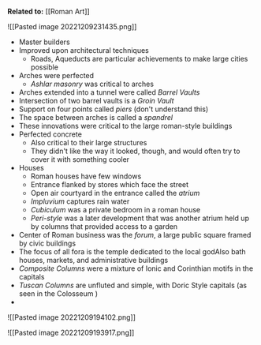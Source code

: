 **Related to:** [[Roman Art]]

![[Pasted image 20221209231435.png]]

- Master builders
- Improved upon architectural techniques
	- Roads, Aqueducts are particular achievements to make large cities possible
- Arches were perfected
	- *Ashlar masonry* was critical to arches
- Arches extended into a tunnel were called *Barrel Vaults*
- Intersection of two barrel vaults is a *Groin Vault*
- Support on four points called *piers* (don't understand this)
- The space between arches is called a *spandrel*
- These innovations were critical to the large roman-style buildings
- Perfected concrete
	- Also critical to their large structures
	- They didn't like the way it looked, though, and would often try to cover it with something cooler
- Houses
	- Roman houses have few windows
	- Entrance flanked by stores which face the street
	- Open air courtyard in the entrance called the *atrium*
	- *Impluvium* captures rain water
	- *Cubiculum* was a private bedroom in a roman house
	- *Peri-style* was a later development that was another atrium held up by columns that provided access to a garden
- Center of Roman business was the *forum*, a large public square framed by civic buildings
- The focus of all fora is the temple dedicated to the local godAlso bath houses, markets, and administrative buildings
- *Composite Columns* were a mixture of Ionic and Corinthian motifs in the capitals
- *Tuscan Columns* are unfluted and simple, with Doric Style capitals (as seen in the Colosseum )
- 
![[Pasted image 20221209194102.png]]


![[Pasted image 20221209193917.png]]